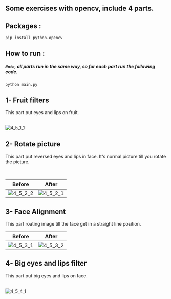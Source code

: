 ## Some exercises with opencv, include 4 parts.

## Packages :
```
pip install python-opencv 
```
## How to run :
##### `Note`, all parts run in the same way, so for each part run the following code.

```
python main.py
```





## 1- Fruit filters
This part put eyes and lips on fruit.

<br>![4_5_1_1](https://github.com/user-attachments/assets/e62ba9ed-6447-432e-b9bf-2e7ac1241f2c)



## 2- Rotate picture
This part put reversed eyes and lips in face. It's normal picture till you rotate the picture.

<br>



| Before | After |
| --- | --- |
|![4_5_2_2](https://github.com/user-attachments/assets/101979a8-4ae3-4535-9750-bec062f5c696)|![4_5_2_1](https://github.com/user-attachments/assets/e360b139-bca8-43c1-85a9-1cea07372104)|

## 3- Face Alignment
This part roating image till the face get in a straight line position.
<br>

| Before | After |
| --- | --- |
| ![4_5_3_1](https://github.com/user-attachments/assets/b8ed071a-6d03-48da-b719-2c1d503b27aa)| ![4_5_3_2](https://github.com/user-attachments/assets/4662af38-7188-4149-99a0-1d572d9fb79f)|




## 4- Big eyes and lips filter
This part put big eyes and lips on face.

<br>![4_5_4_1](https://github.com/user-attachments/assets/fd93309a-f3bc-4073-aac7-769261f692ab)







